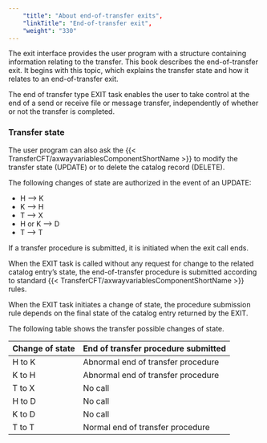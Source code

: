```yaml
---
    "title": "About end-of-transfer exits",
    "linkTitle": "End-of-transfer exit",
    "weight": "330"
---
```

The exit interface provides
the user program with a structure containing information relating to the
transfer. This book describes the end-of-transfer exit. It begins with this topic, which explains the
transfer state and how it relates to an end-of-transfer exit.

The end of transfer type EXIT task enables the user to take control
at the end of a send or receive file or message transfer, independently
of whether or not the transfer is completed.

<span id="Transfer_state"></span>

### Transfer state

The user program can also ask the {{< TransferCFT/axwayvariablesComponentShortName  >}} to modify the
transfer state (UPDATE) or to delete the catalog record (DELETE).

The following changes of state are authorized in the event of an UPDATE:

- H --&gt; K
- K --&gt; H
- T --&gt; X
- H or K --&gt; D
- T --&gt; T

If a transfer procedure is submitted, it is initiated when the exit
call ends.

When the EXIT task is called without any request for change to the related
catalog entry’s state, the end-of-transfer procedure is submitted according
to standard {{< TransferCFT/axwayvariablesComponentShortName  >}} rules.

When the EXIT task initiates a change of state, the procedure submission
rule depends on the final state of the catalog entry returned by the EXIT.

The following
table shows the transfer possible changes of state.


| Change of state  | End of transfer procedure submitted  |
| --- | --- |
| H to K  | Abnormal end of transfer procedure  |
| K to H  | Abnormal end of transfer procedure  |
| T to X  | No call  |
| H to D  | No call  |
| K to D  | No call  |
| T to T  | Normal end of transfer procedure  |

